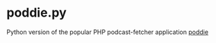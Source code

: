 # poddie.py
Python version of the popular PHP podcast-fetcher application [poddie](https://github.com/jakobbg/poddie)
